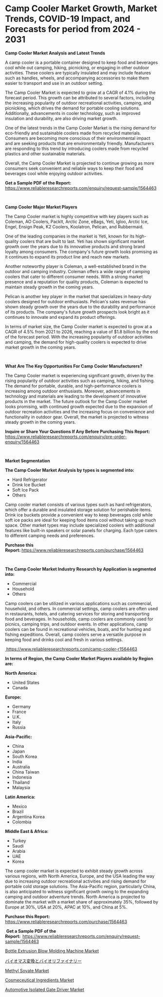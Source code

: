 <p><h1>Camp Cooler Market Growth, Market Trends, COVID-19 Impact, and Forecasts for period from 2024 - 2031</h1></p><p><strong>Camp Cooler Market Analysis and Latest Trends</strong></p>
<p><p>A camp cooler is a portable container designed to keep food and beverages cool while out camping, hiking, picnicking, or engaging in other outdoor activities. These coolers are typically insulated and may include features such as handles, wheels, and accompanying accessories to make them easier to transport and use in an outdoor setting.</p><p>The Camp Cooler Market is expected to grow at a CAGR of 4.1% during the forecast period. This growth can be attributed to several factors, including the increasing popularity of outdoor recreational activities, camping, and picnicking, which drives the demand for portable cooling solutions. Additionally, advancements in cooler technology, such as improved insulation and durability, are also driving market growth.</p><p>One of the latest trends in the Camp Cooler Market is the rising demand for eco-friendly and sustainable coolers made from recycled materials. Consumers are becoming more conscious of their environmental impact and are seeking products that are environmentally friendly. Manufacturers are responding to this trend by introducing coolers made from recycled plastics and other sustainable materials.</p><p>Overall, the Camp Cooler Market is projected to continue growing as more consumers seek convenient and reliable ways to keep their food and beverages cool while enjoying outdoor activities.</p></p>
<p><strong>Get a Sample PDF of the Report:&nbsp;</strong> <a href="https://www.reliableresearchreports.com/enquiry/request-sample/1564463">https://www.reliableresearchreports.com/enquiry/request-sample/1564463</a></p>
<p>&nbsp;</p>
<p><strong>Camp Cooler Major Market Players</strong></p>
<p><p>The Camp Cooler market is highly competitive with key players such as Coleman, AO Coolers, PackIt, Arctic Zone, eBags, Yeti, Igloo, Arctic Ice, Engel, Ensign Peak, K2 Coolers, Koolatron, Pelican, and Rubbermaid.</p><p>One of the leading companies in the market is Yeti, known for its high-quality coolers that are built to last. Yeti has shown significant market growth over the years due to its innovative products and strong brand loyalty among consumers. The company's future growth looks promising as it continues to expand its product line and reach new markets.</p><p>Another noteworthy player is Coleman, a well-established brand in the outdoor and camping industry. Coleman offers a wide range of camping coolers that cater to different consumer needs. With a strong market presence and a reputation for quality products, Coleman is expected to maintain steady growth in the coming years.</p><p>Pelican is another key player in the market that specializes in heavy-duty coolers designed for outdoor enthusiasts. Pelican's sales revenue has shown steady growth over the years due to the durability and performance of its products. The company's future growth prospects look bright as it continues to innovate and expand its product offerings.</p><p>In terms of market size, the Camp Cooler market is expected to grow at a CAGR of 4.5% from 2021 to 2026, reaching a value of $1.8 billion by the end of the forecast period. With the increasing popularity of outdoor activities and camping, the demand for high-quality coolers is expected to drive market growth in the coming years.</p></p>
<p>&nbsp;</p>
<p><strong>What Are The Key Opportunities For Camp Cooler Manufacturers?</strong></p>
<p><p>The Camp Cooler market is experiencing significant growth, driven by the rising popularity of outdoor activities such as camping, hiking, and fishing. The demand for portable, durable, and high-performance coolers is increasing among outdoor enthusiasts. Moreover, advancements in technology and materials are leading to the development of innovative products in the market. The future outlook for the Camp Cooler market looks promising, with continued growth expected due to the expansion of outdoor recreation activities and the increasing focus on convenience and functionality in outdoor gear. Overall, the market is projected to witness steady growth in the coming years.</p></p>
<p><strong>Inquire or Share Your Questions If Any Before Purchasing This Report:</strong> <a href="https://www.reliableresearchreports.com/enquiry/pre-order-enquiry/1564463">https://www.reliableresearchreports.com/enquiry/pre-order-enquiry/1564463</a></p>
<p>&nbsp;</p>
<p><strong>Market Segmentation</strong></p>
<p><strong>The Camp Cooler Market Analysis by types is segmented into:</strong></p>
<p><ul><li>Hard Refrigerator</li><li>Drink Ice Bucket</li><li>Soft Ice Pack</li><li>Others</li></ul></p>
<p><p>Camp cooler market consists of various types such as hard refrigerators, which offer a durable and insulated storage solution for perishable items. Drink ice buckets provide a convenient way to keep beverages cold while soft ice packs are ideal for keeping food items cool without taking up much space. Other market types may include specialized coolers with additional features like built-in speakers or solar panels for charging. Each type caters to different camping needs and preferences.</p></p>
<p><strong>Purchase this Report:&nbsp;</strong><a href="https://www.reliableresearchreports.com/purchase/1564463">https://www.reliableresearchreports.com/purchase/1564463</a></p>
<p>&nbsp;</p>
<p><strong>The Camp Cooler Market Industry Research by Application is segmented into:</strong></p>
<p><ul><li>Commercial</li><li>Household</li><li>Others</li></ul></p>
<p><p>Camp coolers can be utilized in various applications such as commercial, household, and others. In commercial settings, camp coolers are often used in restaurants, hotels, and catering services for storing and transporting food and beverages. In households, camp coolers are commonly used for picnics, camping trips, and outdoor events. In other applications, camp coolers can be found in recreational vehicles, boats, and for hunting and fishing expeditions. Overall, camp coolers serve a versatile purpose in keeping food and drinks cool and fresh in various settings.</p></p>
<p><a href="https://www.reliableresearchreports.com/camp-cooler-r1564463">&nbsp;https://www.reliableresearchreports.com/camp-cooler-r1564463</a></p>
<p><strong>In terms of Region, the Camp Cooler Market Players available by Region are:</strong></p>
<p>
    <p> <strong> North America: </strong>
        <ul>
            <li>United States</li>
            <li>Canada</li>
        </ul>
        </p> 
    <p> <strong> Europe: </strong>
        <ul>
            <li>Germany</li>
            <li>France</li>
            <li>U.K.</li>
            <li>Italy</li>
            <li>Russia</li>
        </ul>
        </p> 
    <p> <strong> Asia-Pacific: </strong>
        <ul>
            <li>China</li>
            <li>Japan</li>
            <li>South Korea</li>
            <li>India</li>
            <li>Australia</li>
            <li>China Taiwan</li>
            <li>Indonesia</li>
            <li>Thailand</li>
            <li>Malaysia</li>
        </ul>
        </p> 
    <p> <strong> Latin America: </strong>
        <ul>
            <li>Mexico</li>
            <li>Brazil</li>
            <li>Argentina Korea</li>
            <li>Colombia</li>
        </ul>
        </p> 
    <p> <strong> Middle East & Africa: </strong>
        <ul>
            <li>Turkey</li>
            <li>Saudi</li>
            <li>Arabia</li>
            <li>UAE</li>
            <li>Korea</li>
        </ul>
    </p>
    </p>
<p><p>The camp cooler market is expected to exhibit steady growth across various regions, with North America, Europe, and the USA leading the way due to increasing outdoor recreational activities and rising demand for portable cold storage solutions. The Asia-Pacific region, particularly China, is also anticipated to witness significant growth owing to the expanding camping and outdoor adventure trends. North America is projected to dominate the market with a market share of approximately 35%, followed by Europe at 30%, USA at 20%, APAC at 10%, and China at 5%.</p></p>
<p><strong>Purchase this Report: </strong><a href="https://www.reliableresearchreports.com/purchase/1564463">https://www.reliableresearchreports.com/purchase/1564463</a></p>
<p>&nbsp;<strong>Get a Sample PDF of the Report:&nbsp;&nbsp;</strong><a href="https://www.reliableresearchreports.com/enquiry/request-sample/1564463">https://www.reliableresearchreports.com/enquiry/request-sample/1564463</a></p>
<p><strong></strong></p>
<p><p><a href="https://github.com/brentleyjimmiealvaradoz4l1rea/Market-Research-Report-List-2/blob/main/bottle-extrusion-blow-molding-machine-market.md">Bottle Extrusion Blow Molding Machine Market</a></p><p><a href="https://github.com/EstaSprer20231/Market-Research-Report-List-1/blob/main/621610327103.md">バイオマス変換とバイオリファイナリー</a></p><p><a href="https://issuu.com/reportprime-2/docs/methyl-soyate-market-size-2030.pptx">Methyl Soyate Market</a></p><p><a href="https://issuu.com/reportprime-2/docs/cosmeceutical-ingredients-market-size-2030.pptx">Cosmeceutical Ingredients Market</a></p><p><a href="https://www.linkedin.com/pulse/automotive-isolated-gate-driver-market-key-successful-business-nhdlf?trackingId=9ge3%2Fu4v9Z7etm3L47D31w%3D%3D">Automotive Isolated Gate Driver Market</a></p></p>